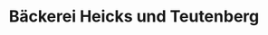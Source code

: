 ---
title: "Bäckerei Heicks und Teutenberg"
url: /kalkar/baeckerei-heicks-und-teutenberg/
shop: Bäckerei
---